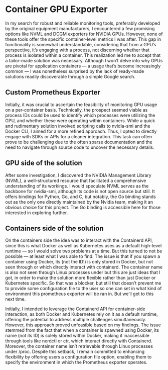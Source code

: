 # Container GPU Exporter

In my search for robust and reliable monitoring tools, preferably developed by the original equipment manufacturers, I encountered a few promising options like NVML and DCGM exporters for NVIDIA GPUs. However, none of these tools offer the specific container-level metrics I was after. This gap in functionality is somewhat understandable, considering that from a GPU’s perspective, it’s engaging with a process, not discerning whether that process is isolated within a container. This realization led me to accept that a tailor-made solution was necessary. Although I won’t delve into why GPUs are pivotal for application containers — a usage that’s become increasingly common — I was nonetheless surprised by the lack of ready-made solutions readily discoverable through a simple Google search.

## Custom Prometheus Exporter

Initially, it was crucial to ascertain the feasibility of monitoring GPU usage on a per-container basis. Technically, the prospect seemed viable as process IDs could be used to identify which processes were utilizing the GPU, and whether these were operating within containers. While a quick and rudimentary solution involved scripting calls to nvidia-smi and the Docker CLI, I aimed for a more refined approach. Thus, I opted to directly engage with SDKs or APIs for a cleaner integration. This task can often prove to be challenging due to the often sparse documentation and the need to navigate through source code to uncover the necessary details.


## GPU side of the solution
After some investigation, I discovered the NVIDIA Management Library (NVML), a well-structured resource that facilitated a comprehensive understanding of its workings. I would speculate NVML serves as the backbone for nvidia-smi, although its code is not open source but still. It offers bindings for Python, Go, and C, but notably, the Go binding stands out as the only one directly maintained by the Nvidia team, making it an obvious choice for this project. The Go binding is accessible here for those interested in exploring further.


## Containers side of the solution
On the containers side the idea was to interact with the Containerd API, since this is what Docker as well as Kubernetes uses as a default high-level runtime — so I would solve two problems at a time. But this turned to not be possible — at least what I was able to find. The issue is that if you spawn a container using Docker, its (not the ID!) is only stored in Docker, but not seen through or which directly interact with containerd. The container name is also not seen through Linux processes under but this are just ideas that I got, in order to make the solution more flexible rather than just Docker or Kubernetes specific. So that was a blocker, but still that doesn’t prevent me to provide some configuration file to the user so one can set in what kind of environment this prometheus exporter will be ran in. But we’ll get to this next time.


Initially, I intended to leverage the Containerd API for container-side interaction, as both Docker and Kubernetes rely on it as a default runtime, offering the potential to address multiple challenges simultaneously. However, this approach proved unfeasible based on my findings. The issue stemmed from the fact that when a container is spawned using Docker, its name (not its ID) is solely stored within Docker, making it inaccessible through tools like nerdctl or ctr, which interact directly with Containerd. Moreover, the container name isn’t retrievable through Linux processes under /proc. Despite this setback, I remain committed to enhancing flexibility by offering users a configuration file option, enabling them to specify the environment in which the Prometheus exporter operates. 
